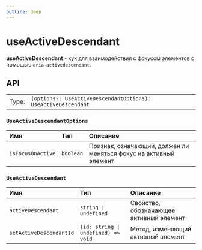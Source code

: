 ```yaml
---
outline: deep
---
```


# useActiveDescendant

**useActiveDescendant** - хук для взаимодействия с фокусом элементов с помощью `aria-activedescendant`.

## API

|       |                                                    |
| ----: |:---------------------------------------------------|
| Type: | `(options?: UseActiveDescendantOptions): UseActiveDescendant` |

### `UseActiveDescendantOptions`

| Имя               | Тип      | Описание    |
|:-------------------|:-----------|:-----------|
| `isFocusOnActive`  | `boolean`   | Признак, означающий, должен ли меняться фокус на активный элемент  | 

### `UseActiveDescendant`

| Имя               | Тип                                 | Описание    |
|:-------------------|:------------------------------------|:-----------|
| `activeDescendant`  | `string \| undefined`                           | Свойство, обозначающее активный элемент  | 
| `setActiveDescendantId`  | `(id: string \| undefined) => void` | Метод, изменяющий активный элемент  | 
